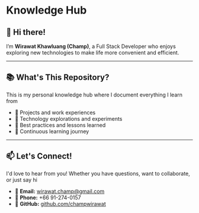 # Knowledge Hub

## 👋 Hi there!

I’m **Wirawat Khawluang (Champ)**, a Full Stack Developer who enjoys exploring new technologies to make life more convenient and efficient.

---

## 📚 What's This Repository?

This is my personal knowledge hub where I document everything I learn from  
- 💼 Projects and work experiences
- 🔬 Technology explorations and experiments  
- 📖 Best practices and lessons learned
- 🌱 Continuous learning journey


---

## 📫 Let's Connect!

I'd love to hear from you! Whether you have questions, want to collaborate, or just say hi

- 📧 **Email:** wirawat.champ@gmail.com
- 📱 **Phone:** +66 91-274-0157
- 🐙 **GitHub:** [github.com/champwirawat](https://github.com/champwirawat)
<!-- - 💼 **LinkedIn:** [linkedin.com/in/wirawat-khawluang](https://linkedin.com/in/wirawat-khawluang) -->
<!-- - 🐦 **Twitter:** [@yourusername](https://twitter.com/yourusername) -->
<!-- - 🌐 **Website:** [yourwebsite.com](https://yourwebsite.com) -->